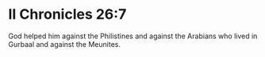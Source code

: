 # II Chronicles 26:7

God helped him against the Philistines and against the Arabians who lived in Gurbaal and against the Meunites.
